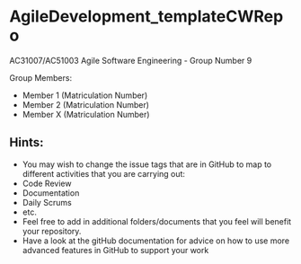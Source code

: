 # AgileDevelopment_templateCWRepo
AC31007/AC51003 Agile Software Engineering - Group Number 9

Group Members:
- Member 1 (Matriculation Number)
- Member 2 (Matriculation Number)
- Member X (Matriculation Number)

## Hints:
- You may wish to change the issue tags that are in GitHub to map to different activities that you are carrying out:
 - Code Review
 - Documentation
 - Daily Scrums
 - etc.
- Feel free to add in additional folders/documents that you feel will benefit your repository.
- Have a look at the gitHub documentation for advice on how to use more advanced features in GitHub to support your work
